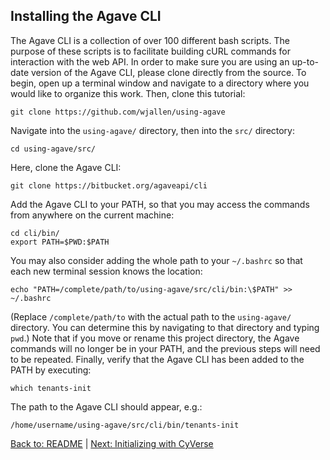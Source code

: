 ## Installing the Agave CLI

The Agave CLI is a collection of over 100 different bash scripts.
The purpose of these scripts is to facilitate building cURL commands for interaction with the web API.
In order to make sure you are using an up-to-date version of the Agave CLI, please clone directly from the source.
To begin, open up a terminal window and navigate to a directory where you would like to organize this work.
Then, clone this tutorial:

```git clone https://github.com/wjallen/using-agave```

Navigate into the `using-agave/` directory, then into the `src/` directory:

```cd using-agave/src/```

Here, clone the Agave CLI:

```git clone https://bitbucket.org/agaveapi/cli```

Add the Agave CLI to your PATH, so that you may access the commands from anywhere on the current machine:

```
cd cli/bin/
export PATH=$PWD:$PATH
```

You may also consider adding the whole path to your `~/.bashrc` so that each new terminal session knows the location:

```echo "PATH=/complete/path/to/using-agave/src/cli/bin:\$PATH" >> ~/.bashrc```

(Replace `/complete/path/to` with the actual path to the `using-agave/` directory.
You can determine this by navigating to that directory and typing `pwd`.)
Note that if you move or rename this project directory, the Agave commands will no longer be in your PATH, and the previous steps will need to be repeated.
Finally, verify that the Agave CLI has been added to the PATH by executing:

```which tenants-init```

The path to the Agave CLI should appear, e.g.:

```/home/username/using-agave/src/cli/bin/tenants-init ```

[Back to: README](../README.md) | [Next: Initializing with CyVerse](initializing.md)
